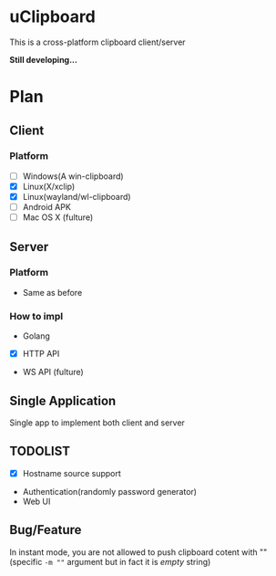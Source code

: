 # uClipboard
This is a cross-platform clipboard client/server

**Still developing...**

# Plan
## Client 
### Platform
- [ ] Windows(A win-clipboard)
- [x] Linux(X/xclip)
- [x] Linux(wayland/wl-clipboard)
- [ ] Android APK
- [ ] Mac OS X (fulture)

## Server
### Platform
- Same as before 
### How to impl
- Golang
- [x] HTTP API
- WS API (fulture)

## Single Application
Single app to implement both client and server

## TODOLIST
- [x] Hostname source support
- Authentication(randomly password generator)
- Web UI
## Bug/Feature
In instant mode, you are not allowed to push clipboard cotent with "" (specific `-m ""` argument but in fact it is *empty* string)